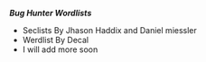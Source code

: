 ***Bug Hunter Wordlists***
* Seclists By Jhason Haddix and Daniel miessler
* Werdlist By Decal
* I will add more soon
